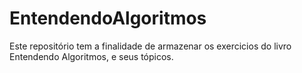 # EntendendoAlgoritmos
Este repositório tem a finalidade de armazenar os exercicios do livro Entendendo Algoritmos, e seus tópicos.
